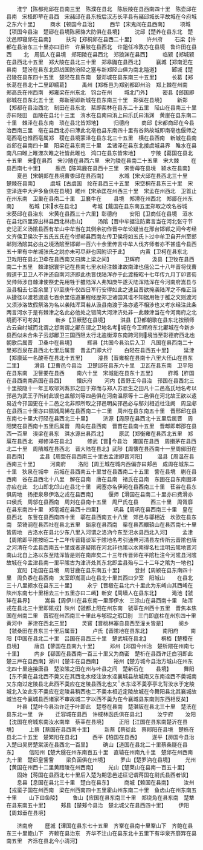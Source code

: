 <!-- { "loadSidebar": true } -->
　　淮宁【陈都宛邱在县南三里　陈濮在县北　陈辰陵在县西南四十里　陈壶邱在县南　宋柽即荦在县西　宋赭邱在县东按后汉志长平县有赭邱城长平故城在今府城之东六十里】
　　商水【顿国今县治】
　　西华【宋鬼阎在县西南】
　　项城【项国今县治　楚郔在县境陈厥貉大防俱在县境】
　　沈邱【楚养在县东北　楚沈邑即寝邱在县南】
　　扶沟【郑桐邱在县西二十里】
　　许州府
　　石梁【许都在县治东三十里亦曰旧许　许展陂在县西北　许鉏任冷敦亦在县境　鲁许田在县西
　　北　周狐人在县境　郑阳陵在县西北　郑狼渊在县西】
　　临颍【郑城颍在县西北十五里　郑大陵在县北三十里　郑皋鼬在县西北】
　　襄城【郑南汜在县南　楚汾在县东北即战国防汾陉之塞与新郑陉山俱为南北隘道】
　　郾城【楚召陵在县东四十五里　楚陉在县东南　楚邓城在县东南三十五里】
　　长葛【郑长葛在县北十二里即繻葛】
　　禹州【郑栎邑为郑别都即州治　郑上棘在州南　郑高氏在州西南　郑雍梁在州东北　钧台在州
　　城北门外】
　　密县【郐国即郐城在县东北五十里　郑新密即新城在县东南三十里　郑弭在县境】
　　新郑【郑都在县治西北　制田在县东北　棐即棐林在县东二十五里　陉山在县南三十里亦曰陉田　函陵在县北十三里　洧水在县南曰洧上曰乐氏曰洧渊　黄崖在县东南二十里　棘泽在县东南　琐在县北皆郑地】
　　归德府
　　商邱【宋都商邱在今县治西南三里　亳在县西北亦曰薄此北亳也县东南四十里有谷熟故城即南亳也偃师之亳西亳也惟西亳属郑　稷在县境蒙泽在县东北三十五里　横在县西南　新城在县南　谷邱在县南四十里　阳梁在县东南三十里　孟诸泽在县东北接虞城县界　睢水在县南凡曰睢上睢澨次睢之社皆此睢也　鸿口在县东皆宋地】
　　宁陵【葛国在县北十五里　宋在县西　宋沙随在县西六里　宋汋陵在县南二十五里　宋大棘
　　在县西南七十里】
　　鹿邑【陈鸣鹿在县西十三里　宋訾母在县境　颍水在县南】
　　夏邑【宋朝郏在县境曹黍邱在县西南】
　　氷城【宋犬邱在县西北三十里　楚棘在县南】
　　虞城【古虞国　纶在县西三十五里　宋空桐在县东三十里　宋空泽连中大尹多鱼俱在县境】睢州【宋承匡在州西三十里　宋孟在州西北　卫首止在州东南　卫巢在县南二十里　卫襄牛在
　　县境　郑滑在州西北　郑鄫在州东南】
　　柘城【宋水在县北】
　　考城【戴国在县东南五里郑取之改名谷城　宋葵邱在县治东　宋黄在县西三十六里】彰德府
　　安阳【卫商任在县境　洹水在县北四里源出林县西北林虑山】
　　汤隂【晋中牟据注防苐言当在河北张守节史记正义汤隂县西有牟山中牟当在其侧余初作晋中牟论疑当在邢台邯郸之间今考经文齐侯卫侯次于五氏五氏在今邯郸县西南左传卫侯将如五氏卜过中牟卫自开州至邯郸则汤隂其必由之境汤隂至邯郸一百六十余里传言中牟人伐齐师者亦不甚逺今县西五十里有中牟城张氏之説亦未可尽非也因附识于此】
　　内黄【卫柯在县东北　卫戏阳在县北卫牵在县西南又曰脾上梁之间】
　　卫辉府
　　汲县【卫牧在县西南二十五里　棘津据寰宇记在县南七里水经注棘津故南津也僖公二十八年晋将伐曹假道于卫卫人不许还自南河济即此也晋伐陆浑亦于此渡按昭十七年传九月丁卯晋荀吴帅师涉自棘津使祭史先用牲于雒陆浑人弗知庚午遂灭陆浑陆浑在今河南府嵩县与汲县相去七百余里丁卯至庚午仅四日军行安得如此之速且晋欲掩袭陆浑之不偹正当从捷径以渡若逥逺七百余里倍道兼程经歴郑卫诸国其谁不知据用牲于雒之文则渡河又须涉洛故假祭洛为名以袭陆浑耳若从汲县南渡于洛亦逺不相涉也又考水经注此条两言河水于是有棘津之名此必他处之错简大河津济处非一此棘津当在今河南府之北境而不可考矣】
　　新乡【卫厥憖在县境】
　　淇县【卫都朝歌在县东北按顔师古云自纣城而北谓之邶南谓之鄘东谓之卫地名考城在今卫辉府东北鄘城在今新乡县西似未合朱子云邶鄘卫三国西阻太行北逾衡漳东南跨河则境当至彰德府西北也朝歌后属晋　卫桑中在县境】
　　辉县【共国今县治后入卫　凡国在县西南二十里郑百泉在县西北七里后属晋　晋孟门即大行
　　白陉在县西五十里】
　　延津【郑廪延一名酸枣在县北十五里】
　　濬县【晋雍榆在县南十八里大伾山在县东二里】
　　滑县【卫曹邑今县治　卫楚邱在县东六十里　卫瓦在县东南　卫平阳在县东南　卫訾娄在县西
　　南六十里　宋城鉏在县东十五里】
　　胙城【胙国在县西南南燕国在县西】
　　懐庆府
　　河内【晋野王今县治　邘国在县西北三十里按隐十一年王取邬刘蒍邘之田于郑而与郑人苏忿生之田凡十二邑高氏地名考以邘邑为武王子所封此误也盖鄥刘等四邑俱在河南温原等十二邑俱在河北故王欲以逺易近今邘国更在十二邑之北非即所取之邘邑明矣邘邑必与鄥刘相近杜注阙　周显郕在县西三十里亦曰隰城周絺在县西南二十二里　周州在县东南五十里　晋邢邱在县东南七十里大行陉在县西北三十里】
　　济源【周原在县西北十五里后属晋　周阳樊在县西南十五里后属晋　周向在县西南　晋苗在县南十五里　晋郫即郫邵在县西一百里　湨梁在县东　淇水源出县西北】
　　原武【郑衡雍在县西北五里　郑扈在县西北　郑修泽在县北】
　　修武【晋今县治　雍国在县西　周攅茅在县西北二十里　周隤城在县西北　晋大陆在县北】武陟【周懐在县西南十一里周鄇田在县西南】
　　孟县【周盟在县西南三十里古孟津即晋河阳】
　　温县【周温在县西南三十里】
　　河南府
　　洛阳【周王城在城内西偏亦曰郏邑　成周在城东二十里　狄泉在城中　前城在县西南五十里甘在县西南二十五里　訾在县境　蒯在县西南　谷在县西北十八里　解在县南　唐在县南　禇氏在县南　东圉在县东南圉泽亦应在此　北山即北邙山在县北十里　阙塞亦名伊阙在县西南三十里　萑谷在县东俱周地　扬拒泉皋伊洛之戎在县西南】
　　偃师【滑国在县南二十里亦曰费滑亦曰侯氏　周邬在县西南　周刘在县南十五里　周尸氏在县
　　西三十里　周胥靡在县东南四十里　郑亳城在县西十四里】
　　巩县【周巩在县西南三十里　皇在县西北　东訾在县西南四十里　鄩在县西南五十八里　郊邑与鄩相近　坎欿在县东南　荣锜涧在县西社在县北五里　谿泉在县西南　渠在县西轘辕山在县西南七十里皆周地　古洛水在县北少东八里入河谓之洛汭今东至汜水县西北入河】
　　孟津【周隂即平隂按昭二十二年传晋籍谈军于隂地名考引通典河清县左传所云晋隂也唐之河清在今孟县西南五十里或者遂疑隂在河北非也隂以水南得名杜注明云隂地晋河南山北自上洛以东至陆浑皆是则在南岸矣二十三年传晋师在平隂杜注今河隂县河隂故城在今孟津县南一里平隂古为津济处其东北即孟县殆与二十二年之隂为一地也】
　　宜阳【毛国在县境　周甘鹿在县东南五十里】
　　登封【周颍在县东南四十里　周负黍在县西南　太室即嵩高山在县北十里其西曰少室　阳城山
　　在县北三十八里颍水在县东三十里】
　　永宁【晋殽在县北六十里此为东崤山其西崤在陜州东南七十里相去三十五里亦曰二崤】新安【周墙人在县东北】
　　渑池【虢玤在县界】
　　嵩县【周伊川在县东南一里即伊水　三涂山在县西南十里　陆浑戎在县北三十里即隂戎】陜州【虢都上阳在州东南　虢莘在州西十五里　晋焦本焦国在州南二里　晋瑕在州西南三十里此与郇瑕之瑕□别　三门即底柱在州东四十里黄河中　茅津在西北三里】
　　灵寳【晋桃林塞自县西至潼关皆是】
　　阌乡【虢桑田在县东三十里后属晋】
　　卢氏【晋隂地在县东北】
　　南阳府
　　南阳【申国在县北二十里　吕国在县西三十里　楚武城在县北】
　　桐栢【楚稷在县境】
　　唐县【蓼国在县南九十里】
　　邓州【邓国今州治　楚析隈在州南七十里】
　　内乡【鄀国在县西南一百三十里又为商密　楚析在县西许迁白羽即此　楚三戸在县西南】淅川【楚丰在县西南】
　　裕州【楚方城今县治方城山在州东北四十里连接唐县　楚汝隂之田在州与叶县之间　楚新石在
　　县境】
　　舞阳【东不羮在县北西不羮又在其西北水经注汝水迳襄城县故城南又东南迳西不羮城南又东南过定陵县北此西不羮应在定陵县西北也又水东迳不羮亭亭北背汝水于定陵城北入汝此东不羮应在定陵县稍西也二不羮本相近定陵故城在今舞阳县北其襄城故城当在今襄城县西诸家不审故城二字以西不羮为在今襄城县东南则东西相反矣】
　　叶县【楚叶今县治许迁于叶即此　楚卷在县南　楚湛阪在县北三十里　楚汦在县东北一里　许
　　迁容城在县西　许棫林函氏俱在县北】
　　汝宁府
　　汝阳【沈国在府城东南汝水南岸　蔡莘在县境】
　　正阳【江国在县东南楚沂在县境】
　　上蔡【蔡国在县西南十里】
　　新蔡【蔡徙此　蔡郥阳在县境　楚栎在县北二十五里　楚繁阳在县北】
　　西平【柏国在县西】
　　遂平【房国今县治入楚曰吴房楚棠溪在县西北一百里】
　　确山【道国在县北二十里蔡桑隧在县东】
　　信阳州【楚大隧在州东南百五十里　直辕在州南九十里　楚邱在州西南九十里　楚邱皇訾訾
　　梁负函俱在州境】
　　罗山【楚罗汭在县境】
　　光州【黄国在州西十二里黄踖陵在州西南】
　　光山【楚莱山在县南一百五十里】
　　固始【蒋国在县西北七十里后入楚为期思邑述征记谓蒋国在尉氏县西者误】
　　息县【息国在县北三十里　楚白在县东】
　　商城【赖国在县南】
　　汝州【戎蛮子国在州西南　梁在州西南四十五里霍山州东南二十里　鱼齿山在州东南五十里
　　山下曰鱼陵】
　　鲁山【应国在县东南三十里　郑绕角在县东南　楚犨在县东南五十里】
　　郏县【楚郏今县治　楚北城父在县西四十里】
　　伊阳【周邥垂在县境】



















　　济南府
　　歴城【谭国在县东七十五里　齐鞌在县南十里鞌山下　齐鲍在县东三十里鲍山下　齐赖在县治东　齐华不注山在县东北十五里下有华泉齐靡筓在县南五里　齐泺在县北今小清河】
